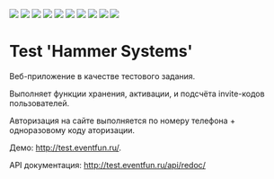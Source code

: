 <img src='https://img.shields.io/badge/Python-3776AB?style=flat-square&logo=python&logoColor=white'> <img src='https://img.shields.io/badge/Django-092E20?style=flat-square&logo=django&logoColor=white'> <img src='https://img.shields.io/badge/PostgreSQL-4169E1?style=flat-square&logo=postgresql&logoColor=white'> <img src='https://img.shields.io/badge/Redis-FF4438?style=flat-square&logo=redis&logoColor=white'> <img src='https://img.shields.io/badge/Gunicorn-499848?style=flat-square&logo=gunicorn&logoColor=white'> <img src='https://img.shields.io/badge/Docker-2496ED?style=flat-square&logo=docker&logoColor=white'> <img src='https://img.shields.io/badge/nginx-009639?style=flat-square&logo=nginx&logoColor=white'> <img src='https://img.shields.io/badge/JavaScript-F7DF1E?style=flat-square&logo=javascript&logoColor=black'> <img src='https://img.shields.io/badge/HTML5-E34F26?style=flat-square&logo=html5&logoColor=white'> <img src='https://img.shields.io/badge/CSS-663399?style=flat-square&logo=css&logoColor=white'>

# Test 'Hammer Systems'
Веб-приложение в качестве тестового задания.

Выполняет функции хранения, активации, и подсчёта invite-кодов пользователей.

Авторизация на сайте выполняется по номеру телефона + одноразовому коду аторизации.

Демо: http://test.eventfun.ru/.

API документация: http://test.eventfun.ru/api/redoc/
